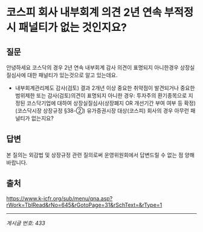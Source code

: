 # 코스피  회사 내부회계 의견 2년 연속 부적정시 패널티가 없는 것인지요?

## 질문
안녕하세요 코스닥의 경우 2년 연속 내부회계 감사 의견이 표명되지 아니한경우 상장실질심사에 대한 패널티가 있는것으로 알고 있는데요.
- 내부회계관리제도 감사(검토) 결과 2개년 이상 중요한 취약점이 발견되거나 중요한 범위제한 또는 감사(검토)의견이 표명되지 아니한 경우: 투자주의 환기종목으로 지정된 코스닥기업에 대하여 상장실질심사(상장폐지 OR 개선기간 부여 여부 등 확정) (코스닥시장 상장규정 §38-②)
유가증권시장 대상(코스피) 회사의 경우 아무런 패널티가 없는지요?

## 답변
본 질의는 외감법 및 상장규정 관련 질의로써 운영위원회에서 답변드릴 수 없는 점 양해 바랍니다.

## 출처
https://www.k-icfr.org/sub/menu/qna.asp?rWork=TblRead&rNo=645&rGotoPage=31&rSchText=&rType=1

---
*게시글 번호: 433*
